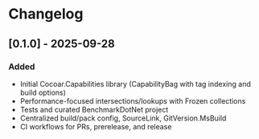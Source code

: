 # Changelog

## [0.1.0] - 2025-09-28

### Added
- Initial Cocoar.Capabilities library (CapabilityBag with tag indexing and build options)
- Performance-focused intersections/lookups with Frozen collections
- Tests and curated BenchmarkDotNet project
- Centralized build/pack config, SourceLink, GitVersion.MsBuild
- CI workflows for PRs, prerelease, and release